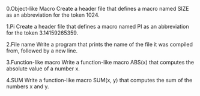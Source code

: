 0.Object-like Macro
Create a header file that defines a macro named SIZE as an abbreviation for the token 1024.

1.Pi
Create a header file that defines a macro named PI as an abbreviation for the token 3.14159265359.

2.File name
Write a program that prints the name of the file it was compiled from, followed by a new line.

3.Function-like macro
Write a function-like macro ABS(x) that computes the absolute value of a number x.

4.SUM
Write a function-like macro SUM(x, y) that computes the sum of the numbers x and y.
